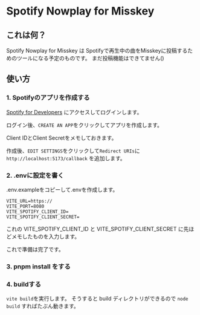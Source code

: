 # Spotify Nowplay for Misskey

## これは何？

Spotify Nowplay for Misskey は Spotifyで再生中の曲をMisskeyに投稿するためのツールになる予定のものです。
まだ投稿機能はできてません()

## 使い方

### 1. Spotifyのアプリを作成する

[Spotify for Developers](https://developer.spotify.com/dashboard/) にアクセスしてログインします。

ログイン後、`CREATE AN APP`をクリックしてアプリを作成します。

Client IDとClient Secretをメモしておきます。

作成後、`EDIT SETTINGS`をクリックして`Redirect URIs`に`http://localhost:5173/callback` を追加します。

### 2. .envに設定を書く

.env.exampleをコピーして.envを作成します。

```
VITE_URL=https://
VITE_PORT=8080
VITE_SPOTIFY_CLIENT_ID=
VITE_SPOTIFY_CLIENT_SECRET=
```

これの VITE_SPOTIFY_CLIENT_ID と VITE_SPOTIFY_CLIENT_SECRET に先ほどメモしたものを入力します。

これで準備は完了です。
### 3. pnpm install をする
### 4. buildする

`vite build`を実行します。
そうすると build ディレクトリができるので `node build` すればたぶん動きます。
